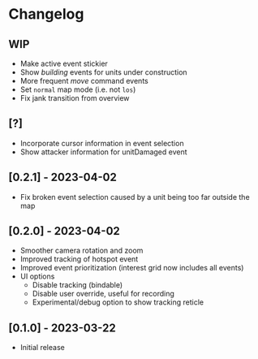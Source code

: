 # Changelog

## WIP

- Make active event stickier
- Show _building_ events for units under construction
- More frequent _move_ command events
- Set `normal` map mode (i.e. not `los`)
- Fix jank transition from overview

## [?]

- Incorporate cursor information in event selection
- Show attacker information for unitDamaged event

## [0.2.1] - 2023-04-02

- Fix broken event selection caused by a unit being too far outside the map

## [0.2.0] - 2023-04-02

- Smoother camera rotation and zoom
- Improved tracking of hotspot event
- Improved event prioritization (interest grid now includes all events)
- UI options
  - Disable tracking (bindable)
  - Disable user override, useful for recording
  - Experimental/debug option to show tracking reticle

## [0.1.0] - 2023-03-22

- Initial release
